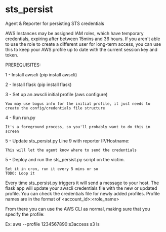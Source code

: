 # sts_persist
Agent &amp; Reporter for persisting STS credentials

AWS Instances may be assigned IAM roles, which have temporary credentials, expiring after between 15mins and 36 hours.
If you aren't able to use the role to create a different user for long-term access, you can use this to keep your AWS profile up to date with the current session key and token.


PREREQUISITES:

1 - Install awscli (pip install awscli)

2 - Install flask (pip install flask)

3 - Set up an awscli initial profile (aws configure)

	You may use bogus info for the initial profile, it just needs to create the config/credentials file structure
	
4 - Run run.py

	It's a foreground process, so you'll probably want to do this in screen
	
5 - Update sts_persist.py Line 9 with reporter IP/Hostname:

	This will let the agent know where to send the credentials
	
5 - Deploy and run the sts_persist.py script on the victim.

	Set it in cron, run it every 5 mins or so
	TODO: Loop it

Every time sts_persist.py triggers it will send a message to your host.
The flask app will update your awscli credentials file with the new or updated profile.
You can check the credentials file for newly added profiles.
Profile names are in the format of <account_id>:<role_name>

From there you can use the AWS CLI as normal, making sure that you specify the profile:

Ex:
aws --profile 1234567890:s3access s3 ls

